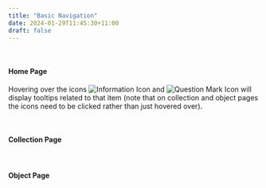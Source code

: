 ```yaml
---
title: "Basic Navigation"
date: 2024-01-29T11:45:30+11:00
draft: false
---
```


<br>

#### Home Page

Hovering over the icons ![Information Icon](/help_docs/information.png) and ![Question Mark Icon](/help_docs/question.png) will display tooltips related to that item (note that on collection and object pages the icons need to be clicked rather than just hovered over).

<br>

#### Collection Page

<br>

#### Object Page